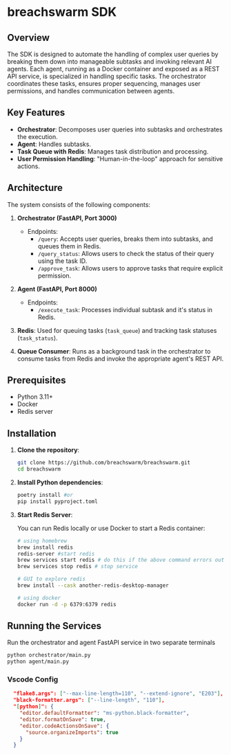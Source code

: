 # breachswarm SDK

## Overview 

The SDK is designed to automate the handling of complex user queries by breaking them down into manageable subtasks and invoking relevant AI agents. Each agent, running as a Docker container and exposed as a REST API service, is specialized in handling specific tasks. The orchestrator coordinates these tasks, ensures proper sequencing, manages user permissions, and handles communication between agents.

## Key Features

- **Orchestrator**: Decomposes user queries into subtasks and orchestrates the execution.
- **Agent**: Handles subtasks.
- **Task Queue with Redis**: Manages task distribution and processing.
- **User Permission Handling**: "Human-in-the-loop" approach for sensitive actions.

## Architecture

The system consists of the following components:

1. **Orchestrator (FastAPI, Port 3000)**

   - Endpoints:
     - `/query`: Accepts user queries, breaks them into subtasks, and queues them in Redis.
     - `/query_status`: Allows users to check the status of their query using the task ID.
     - `/approve_task`: Allows users to approve tasks that require explicit permission.

2. **Agent (FastAPI, Port 8000)**

   - Endpoints:
     - `/execute_task`: Processes individual subtask and it's status in Redis.

3. **Redis**: Used for queuing tasks (`task_queue`) and tracking task statuses (`task_status`).

4. **Queue Consumer**: Runs as a background task in the orchestrator to consume tasks from Redis and invoke the appropriate agent's REST API.

## Prerequisites

- Python 3.11+
- Docker
- Redis server

## Installation

1. **Clone the repository**:

   ```bash
   git clone https://github.com/breachswarm/breachswarm.git
   cd breachswarm
   ```

2. **Install Python dependencies**:

   ```bash
   poetry install #or
   pip install pyproject.toml
   ```

3. **Start Redis Server**:

   You can run Redis locally or use Docker to start a Redis container:

   ```bash
   # using homebrew
   brew install redis
   redis-server #start redis
   brew services start redis # do this if the above command errors out
   brew services stop redis # stop service

   # GUI to explore redis
   brew install --cask another-redis-desktop-manager

   # using docker
   docker run -d -p 6379:6379 redis
   ```

## Running the Services

Run the orchestrator and agent FastAPI service in two separate terminals

```bash
python orchestrator/main.py
python agent/main.py
```

### Vscode Config

```json
  "flake8.args": ["--max-line-length=110", "--extend-ignore", "E203"],
  "black-formatter.args": ["--line-length", "110"],
  "[python]": {
    "editor.defaultFormatter": "ms-python.black-formatter",
    "editor.formatOnSave": true,
    "editor.codeActionsOnSave": {
      "source.organizeImports": true
    }
  }
```
